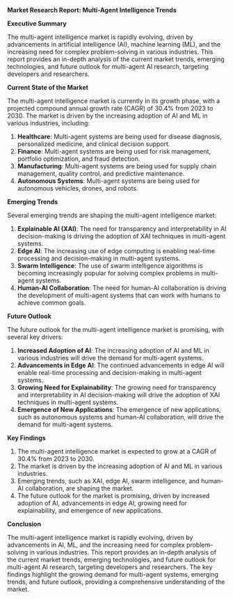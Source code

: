 **Market Research Report: Multi-Agent Intelligence Trends**

**Executive Summary**

The multi-agent intelligence market is rapidly evolving, driven by advancements in artificial intelligence (AI), machine learning (ML), and the increasing need for complex problem-solving in various industries. This report provides an in-depth analysis of the current market trends, emerging technologies, and future outlook for multi-agent AI research, targeting developers and researchers.

**Current State of the Market**

The multi-agent intelligence market is currently in its growth phase, with a projected compound annual growth rate (CAGR) of 30.4% from 2023 to 2030. The market is driven by the increasing adoption of AI and ML in various industries, including:

1. **Healthcare**: Multi-agent systems are being used for disease diagnosis, personalized medicine, and clinical decision support.
2. **Finance**: Multi-agent systems are being used for risk management, portfolio optimization, and fraud detection.
3. **Manufacturing**: Multi-agent systems are being used for supply chain management, quality control, and predictive maintenance.
4. **Autonomous Systems**: Multi-agent systems are being used for autonomous vehicles, drones, and robots.

**Emerging Trends**

Several emerging trends are shaping the multi-agent intelligence market:

1. **Explainable AI (XAI)**: The need for transparency and interpretability in AI decision-making is driving the adoption of XAI techniques in multi-agent systems.
2. **Edge AI**: The increasing use of edge computing is enabling real-time processing and decision-making in multi-agent systems.
3. **Swarm Intelligence**: The use of swarm intelligence algorithms is becoming increasingly popular for solving complex problems in multi-agent systems.
4. **Human-AI Collaboration**: The need for human-AI collaboration is driving the development of multi-agent systems that can work with humans to achieve common goals.

**Future Outlook**

The future outlook for the multi-agent intelligence market is promising, with several key drivers:

1. **Increased Adoption of AI**: The increasing adoption of AI and ML in various industries will drive the demand for multi-agent systems.
2. **Advancements in Edge AI**: The continued advancements in edge AI will enable real-time processing and decision-making in multi-agent systems.
3. **Growing Need for Explainability**: The growing need for transparency and interpretability in AI decision-making will drive the adoption of XAI techniques in multi-agent systems.
4. **Emergence of New Applications**: The emergence of new applications, such as autonomous systems and human-AI collaboration, will drive the demand for multi-agent systems.

**Key Findings**

1. The multi-agent intelligence market is expected to grow at a CAGR of 30.4% from 2023 to 2030.
2. The market is driven by the increasing adoption of AI and ML in various industries.
3. Emerging trends, such as XAI, edge AI, swarm intelligence, and human-AI collaboration, are shaping the market.
4. The future outlook for the market is promising, driven by increased adoption of AI, advancements in edge AI, growing need for explainability, and emergence of new applications.

**Conclusion**

The multi-agent intelligence market is rapidly evolving, driven by advancements in AI, ML, and the increasing need for complex problem-solving in various industries. This report provides an in-depth analysis of the current market trends, emerging technologies, and future outlook for multi-agent AI research, targeting developers and researchers. The key findings highlight the growing demand for multi-agent systems, emerging trends, and future outlook, providing a comprehensive understanding of the market.
